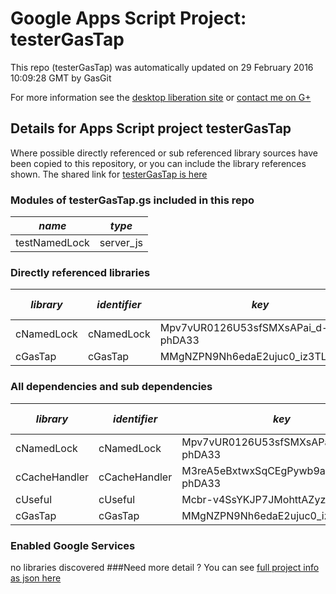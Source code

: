 # Google Apps Script Project: testerGasTap
This repo (testerGasTap) was automatically updated on 29 February 2016 10:09:28 GMT by GasGit

For more information see the [desktop liberation site](http://ramblings.mcpher.com/Home/excelquirks/drivesdk/gettinggithubready "desktop liberation") or [contact me on G+](https://plus.google.com/+BruceMcpherson "Bruce McPherson - GDE")
## Details for Apps Script project testerGasTap
Where possible directly referenced or sub referenced library sources have been copied to this repository, or you can include the library references shown. 
The shared link for [testerGasTap is here](https://script.google.com/d/1a9Z8prdJ8aKxa54x7ARvqJOd9YilEGvX8VeQEOORDQi2srKxBWFvtQej/edit?usp=sharing "open in the GAS IDE")

### Modules of testerGasTap.gs included in this repo
*name*|*type*
--- | --- 
testNamedLock| server_js
### Directly referenced libraries
*library*|*identifier*|*key*|*version*|*dev mode*|*source*|
--- | --- | --- | --- | --- | --- 
cNamedLock| cNamedLock|Mpv7vUR0126U53sfSMXsAPai_d-phDA33|15|no|[here](libraries/cNamedLock "library source")
cGasTap| cGasTap|MMgNZPN9Nh6edaE2ujuc0_iz3TLx7pV4j|1|yes|[here](libraries/cGasTap "library source")
### All dependencies and sub dependencies
*library*|*identifier*|*key*|*version*|*dev mode*|*source*|
--- | --- | --- | --- | --- | --- 
cNamedLock| cNamedLock|Mpv7vUR0126U53sfSMXsAPai_d-phDA33|15|no|[here](libraries/cNamedLock "library source")
cCacheHandler| cCacheHandler|M3reA5eBxtwxSqCEgPywb9ai_d-phDA33|15|no|[here](libraries/cCacheHandler "library source")
cUseful| cUseful|Mcbr-v4SsYKJP7JMohttAZyz3TLx7pV4j|32|no|[here](libraries/cUseful "library source")
cGasTap| cGasTap|MMgNZPN9Nh6edaE2ujuc0_iz3TLx7pV4j|1|yes|[here](libraries/cGasTap "library source")
### Enabled Google Services
no libraries discovered
###Need more detail ?
You can see [full project info as json here](info.json)
